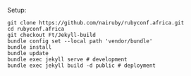 Setup:

[//]: # ()
[//]: # (```)

[//]: # (git clone https://github.com/nairuby/rubyconf.africa.git)

[//]: # (cd rubyconf.africa)

[//]: # (git checkout Ft/Jekyll-build)

[//]: # (bundle config set --local path 'vendor/bundle')

[//]: # (bundle install)

[//]: # (bundle update)

[//]: # (bundle exec ruby _build/preprocess_assets.rb)

[//]: # (bundle exec jekyll serve # development)

[//]: # (bundle exec jekyll build -d public # deployment)

[//]: # (```)


```
git clone https://github.com/nairuby/rubyconf.africa.git
cd rubyconf.africa
git checkout Ft/Jekyll-build
bundle config set --local path 'vendor/bundle'
bundle install
bundle update
bundle exec jekyll serve # development
bundle exec jekyll build -d public # deployment
```